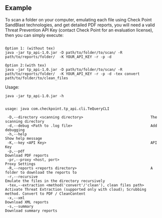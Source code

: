 ## Example

To scan a folder on your computer, emulating each file using Check Point SandBlast technologies, and get detailed PDF reports, you will need a valid Threat Prevention API Key (contact Check Point for an evaluation license), then you can simply execute:

~~~~

Option 1: (without tex)
java -jar tp_api-1.0.jar -D path/to/folder/to/scan/ -R path/to/reports/folder/  -K YOUR_API_KEY -r -p -d

Option 2:(with tex)
java -jar tp_api-1.0.jar -D path/to/folder/to/scan/ -R path/to/reports/folder/  -K YOUR_API_KEY -r -p -d -tex convert path/to/folder/to/clean_files

~~~~

Usage:

~~~~
java -jar tp_api-1.0.jar -h
~~~~

~~~~

usage: java com.checkpoint.tp_api.cli.TeQueryCLI

 -D,--directory <scanning directory>                               The scanning directory
 -d,--debug <Path to .log file>                                    Add debugging
 -h,--help                                                         Show help message
 -K,--key <API Key>                                                API Key
 -p,--pdf                                                          Download PDF reports
 -pr,--proxy <host, port>                                          Proxy Settings
 -R,--reports <reports directory>                                  A folder to download the reports to
 -r,--recursive                                                    Emulate the files in the directory recursively
 -tex,--extraction <method('convert'/'clean'), clean files path>   Activate Threat Extraction (supported only with cloud); Scrubbing method. Convert to PDF / CleanContent
 -x,--xml                                                          Download XML reports
 -s,--summary                                                      Download summary reports

~~~~
